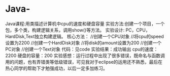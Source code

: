 # Java-
Java课程:用类描述计算机中cpu的速度和硬盘容量
实验方法:创建一个项目，一个包，多个类，构建逻辑关系，调用show()等方法。
实验设计:
   PC，CPU，HardDisk,Text独立构建逻辑。
核心方法：
    //创建一个CPU对象
		//将cpu的speed设置为2200
		//创建一个HardDisk对象
		//将disk的amount设置为200
		//创建一个PC对象
    //创建一个Text对象
代码：见code
实验结果：成功输出
  cpu的速度：2200
  硬盘的容量：200
实验感想：运行过程中出现了很多错误，既命名与函数调用的问题，也有弄错类等低级错误，可见我对于eclipse的运用还不熟悉，最后在热心同学的帮助下才勉强成功，以后一定多加练习。
